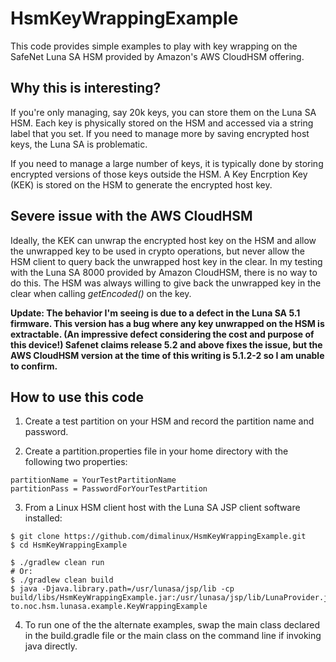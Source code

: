 # HsmKeyWrappingExample

This code provides simple examples to play with key wrapping on the
SafeNet Luna SA HSM provided by Amazon's AWS CloudHSM offering.

## Why this is interesting?
If you're only managing, say 20k keys, you can store them on the Luna SA HSM.
Each key is physically stored on the HSM and accessed via a string label that
you set.  If you need to manage more by saving encrypted host keys, the Luna
SA is problematic.

If you need to manage a large number of keys, it is typically done by
storing encrypted versions of those keys outside the HSM.  A Key
Encrption Key (KEK) is stored on the HSM to generate the encrypted host key.

## Severe issue with the AWS CloudHSM
Ideally, the KEK can unwrap the encrypted host key on the HSM and allow
the unwrapped key to be used in crypto operations, but never allow the HSM
client to query back the unwrapped host key in the clear.  In my testing
with the Luna SA 8000 provided by Amazon CloudHSM, there is no way to do this.
The HSM was always willing to give back the unwrapped key in the clear when
calling *getEncoded()* on the key.

**Update:  The behavior I'm seeing is due to a defect in the Luna SA 5.1 
firmware.  This version has a bug where any key unwrapped on the HSM is
extractable.  (An impressive defect considering the cost and purpose of this
device!)  Safenet claims release 5.2 and above fixes the issue, but the AWS
CloudHSM version at the time of this writing is 5.1.2-2 so I am unable to
confirm.**


## How to use this code

1) Create a test partition on your HSM and record the partition name and password.

2) Create a partition.properties file in your home directory with the following
two properties: 
```
partitionName = YourTestPartitionName
partitionPass = PasswordForYourTestPartition
```

3) From a Linux HSM client host with the Luna SA JSP client software installed:
```
$ git clone https://github.com/dimalinux/HsmKeyWrappingExample.git
$ cd HsmKeyWrappingExample

$ ./gradlew clean run
# Or:
$ ./gradlew clean build
$ java -Djava.library.path=/usr/lunasa/jsp/lib -cp build/libs/HsmKeyWrappingExample.jar:/usr/lunasa/jsp/lib/LunaProvider.jar to.noc.hsm.lunasa.example.KeyWrappingExample
```

4) To run one of the the alternate examples, swap the main class declared in
the build.gradle file or the main class on the command line if invoking java
directly.
